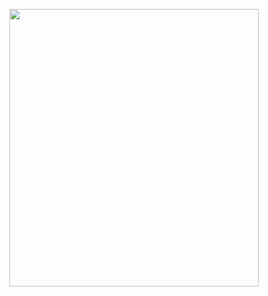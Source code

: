 <p align="center">   <img width="450x450" height="500" src="https://github.com/lyrxqss/lyrxqss-2/blob/f5d22c3b0d8ad1b29c12c1ed57735c4758e87767/no-non.gif">
</p>





